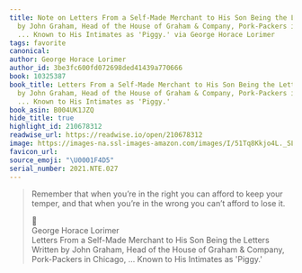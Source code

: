 ```yaml
---
title: Note on Letters From a Self-Made Merchant to His Son Being the Letters Written
  by John Graham, Head of the House of Graham & Company, Pork-Packers in Chicago,
  ... Known to His Intimates as 'Piggy.' via George Horace Lorimer
tags: favorite
canonical:
author: George Horace Lorimer
author_id: 3be3fc600fd072698ded41439a770666
book: 10325387
book_title: Letters From a Self-Made Merchant to His Son Being the Letters Written
  by John Graham, Head of the House of Graham & Company, Pork-Packers in Chicago,
  ... Known to His Intimates as 'Piggy.'
book_asin: B004UK1JZQ
hide_title: true
highlight_id: 210678312
readwise_url: https://readwise.io/open/210678312
image: https://images-na.ssl-images-amazon.com/images/I/51Tq8Kkjo4L._SL200_.jpg
favicon_url:
source_emoji: "\U0001F4D5"
serial_number: 2021.NTE.027
---
```

> Remember that when you’re in the right you can afford to keep your temper, and that when you’re in the wrong you can’t afford to lose it.
> <div class="quoteback-footer"><div class="quoteback-avatar"><span class="mini-emoji"> 📕</span></div><div class="quoteback-metadata"><div class="metadata-inner"><span style="display:none">FROM:</span><div aria-label="George Horace Lorimer" class="quoteback-author"> George Horace Lorimer</div><div aria-label="Letters From a Self-Made Merchant to His Son Being the Letters Written by John Graham, Head of the House of Graham & Company, Pork-Packers in Chicago, ... Known to His Intimates as 'Piggy.'" class="quoteback-title"> Letters From a Self-Made Merchant to His Son Being the Letters Written by John Graham, Head of the House of Graham & Company, Pork-Packers in Chicago, ... Known to His Intimates as 'Piggy.'</div></div></div></div>